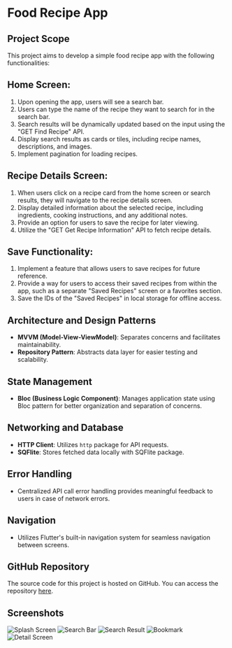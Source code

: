 # Food Recipe App

## Project Scope

This project aims to develop a simple food recipe app with the following functionalities:

## Home Screen:

1. Upon opening the app, users will see a search bar.
2. Users can type the name of the recipe they want to search for in the search bar.
3. Search results will be dynamically updated based on the input using the "GET Find Recipe" API.
4. Display search results as cards or tiles, including recipe names, descriptions, and images.
5. Implement pagination for loading recipes.

## Recipe Details Screen:

1. When users click on a recipe card from the home screen or search results, they will navigate to the recipe details screen.
2. Display detailed information about the selected recipe, including ingredients, cooking instructions, and any additional notes.
3. Provide an option for users to save the recipe for later viewing.
4. Utilize the "GET Get Recipe Information" API to fetch recipe details.

## Save Functionality:

1. Implement a feature that allows users to save recipes for future reference.
2. Provide a way for users to access their saved recipes from within the app, such as a separate "Saved Recipes" screen or a favorites section.
3. Save the IDs of the "Saved Recipes" in local storage for offline access.

## Architecture and Design Patterns

- **MVVM (Model-View-ViewModel)**: Separates concerns and facilitates maintainability.
- **Repository Pattern**: Abstracts data layer for easier testing and scalability.

## State Management

- **Bloc (Business Logic Component)**: Manages application state using Bloc pattern for better organization and separation of concerns.

## Networking and Database

- **HTTP Client**: Utilizes `http` package for API requests.
- **SQFlite**: Stores fetched data locally with SQFlite package.

## Error Handling

- Centralized API call error handling provides meaningful feedback to users in case of network errors.

## Navigation

- Utilizes Flutter's built-in navigation system for seamless navigation between screens.

## GitHub Repository

The source code for this project is hosted on GitHub. You can access the repository [here](https://github.com/mFerdous/food_recipe).

## Screenshots

![Splash Screen](screenshots/splash.JPEG)
![Search Bar](screenshots/search_bar.JPEG)
![Search Result](screenshots/search_results.JPEG)
![Bookmark](screenshots/search_results_bookmark.JPEG)
![Detail Screen](screenshots/details.JPEG)

